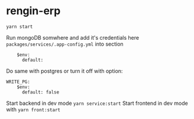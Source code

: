 # rengin-erp
```yarn start```

Run mongoDB somwhere and add it's credentials here
```packages/services/.app-config.yml```
into section 
```MONGO_URI:
    $env:
      default:
```
Do same with postgres or turn it off with option:
```
WRITE_PG:
    $env:
      default: false
```

Start backend in dev mode
```yarn service:start```
Start frontend in dev mode with
```yarn front:start```